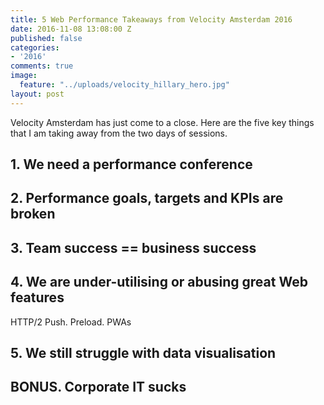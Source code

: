 ```yaml
---
title: 5 Web Performance Takeaways from Velocity Amsterdam 2016
date: 2016-11-08 13:08:00 Z
published: false
categories:
- '2016'
comments: true
image:
  feature: "../uploads/velocity_hillary_hero.jpg"
layout: post
---
```


Velocity Amsterdam has just come to a close. Here are the five key things that I am taking away from the two days of sessions.

## 1. We need a performance conference

## 2. Performance goals, targets and KPIs are broken

## 3. Team success == business success

## 4. We are under-utilising or abusing great Web features
HTTP/2 Push. Preload. PWAs

## 5. We still struggle with data visualisation

## BONUS. Corporate IT sucks